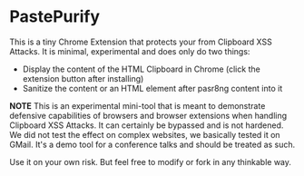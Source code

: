 # PastePurify
This is a tiny Chrome Extension that protects your from Clipboard XSS Attacks. It is minimal, experimental and does only do two things:

 * Display the content of the HTML Clipboard in Chrome (click the extension button after installing)
 * Sanitize the content or an HTML element after pasr8ng content into it
  
**NOTE** This is an experimental mini-tool that is meant to demonstrate defensive capabilities of browsers and browser extensions when handling Clipboard XSS Attacks. It can certainly be bypassed and is not hardened. We did not test the effect on complex websites, we basically tested it on GMail. It's a demo tool for a conference talks and should be treated as such.

Use it on your own risk. But feel free to modify or fork in any thinkable way.
